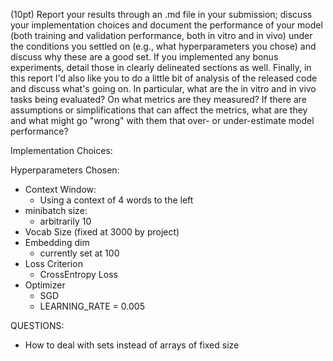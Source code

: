  (10pt) Report your results through an .md file in your submission; discuss your implementation choices and document the performance of your model (both training and validation performance, both in vitro and in vivo) under the conditions you settled on (e.g., what hyperparameters you chose) and discuss why these are a good set. If you implemented any bonus experiments, detail those in clearly delineated sections as well. Finally, in this report I'd also like you to do a little bit of analysis of the released code and discuss what's going on. In particular, what are the in vitro and in vivo tasks being evaluated? On what metrics are they measured? If there are assumptions or simplifications that can affect the metrics, what are they and what might go "wrong" with them that over- or under-estimate model performance?


Implementation Choices:


Hyperparameters Chosen:
- Context Window:
    - Using a context of 4 words to the left
- minibatch size:
    - arbitrarily 10
- Vocab Size (fixed at 3000 by project)
- Embedding dim
    - currently set at 100
- Loss Criterion
    - CrossEntropy Loss
- Optimizer
    - SGD
    - LEARNING_RATE = 0.005



QUESTIONS:
- How to deal with sets instead of arrays of fixed size